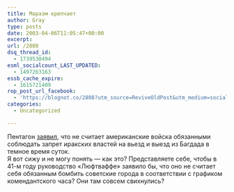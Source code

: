 ```yaml
---
title: Маразм крепчает
author: Gray
type: posts
date: 2003-04-06T11:05:47+00:00
excerpt:
url: /2808
dsq_thread_id:
  - 1739530494
esml_socialcount_LAST_UPDATED:
  - 1497263163
essb_cache_expire:
  - 1615721409
rop_post_url_facebook:
  - 'https://blognot.co/2808?utm_source=ReviveOldPost&utm_medium=social&utm_campaign=ReviveOldPost'
categories:
  - Uncategorized

---
```








Пентагон <a href="http://www.gazeta.ru/iraq/#246612" target="_blank">заявил</a>, что не считает американские войска обязанными соблюдать запрет иракских властей на вьезд и выезд из Багдада в темное время суток.  
Я вот сижу и не могу понять &#8212; как это? Представляете себе, чтобы в 41-м году руководство &#171;Люфтваффе&#187; заявило бы, что оно не считает себя обязанным бомбить советские города в соответствии с графиком комендантского часа? Они там совсем свихнулись?